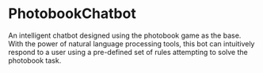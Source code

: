 # PhotobookChatbot

An intelligent chatbot designed using the photobook game as the base. With the power of natural language processing tools, this bot can intuitively respond to a user using a pre-defined set of rules attempting to solve the photobook task.
